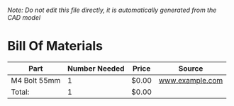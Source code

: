 ###### Note: Do not edit this file directly, it is automatically generated from the CAD model 
# Bill Of Materials 
 |Part|Number Needed|Price|Source| 
 |----|----------|-----|-----|
|M4 Bolt 55mm|1|$0.00|www.example.com|
|Total: |1|$0.00| |